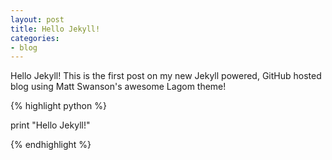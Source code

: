 ```yaml
---
layout: post
title: Hello Jekyll!
categories:
- blog
---
```

Hello Jekyll! This is the first post on my new Jekyll powered, GitHub hosted blog using Matt Swanson's awesome Lagom theme!

{% highlight python %}

print "Hello Jekyll!"

{% endhighlight %}